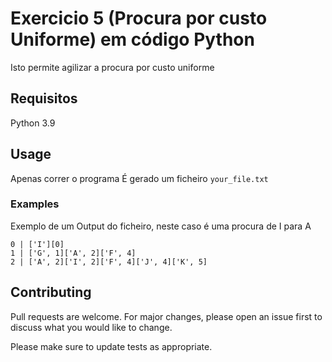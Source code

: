 # Exercicio 5 (Procura por custo Uniforme) em código Python

Isto permite agilizar a procura por custo uniforme

## Requisitos

Python 3.9

## Usage

Apenas correr o programa
É gerado um ficheiro ``` your_file.txt ```

### Examples

Exemplo de um Output do ficheiro, neste caso é uma procura de I para A
```
0 | ['I'][0]
1 | ['G', 1]['A', 2]['F', 4]
2 | ['A', 2]['I', 2]['F', 4]['J', 4]['K', 5]
```


## Contributing
Pull requests are welcome. For major changes, please open an issue first to discuss what you would like to change.

Please make sure to update tests as appropriate.